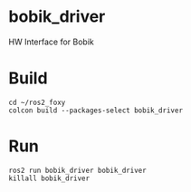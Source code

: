 # bobik_driver
HW Interface for Bobik

# Build
```
cd ~/ros2_foxy
colcon build --packages-select bobik_driver
```

# Run
```
ros2 run bobik_driver bobik_driver
killall bobik_driver
```
